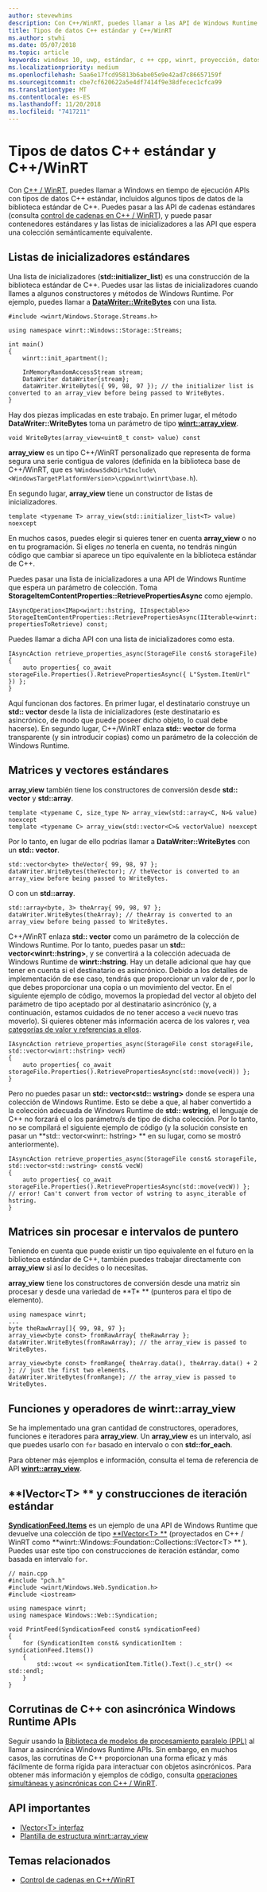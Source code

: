 ```yaml
---
author: stevewhims
description: Con C++/WinRT, puedes llamar a las API de Windows Runtime con tipos de datos C++ estándar.
title: Tipos de datos C++ estándar y C++/WinRT
ms.author: stwhi
ms.date: 05/07/2018
ms.topic: article
keywords: windows 10, uwp, estándar, c ++ cpp, winrt, proyección, datos, tipos
ms.localizationpriority: medium
ms.openlocfilehash: 5aa6e17fcd95813b6abe05e9e42ad7c86657159f
ms.sourcegitcommit: cbe7cf620622a5e4df7414f9e38dfecec1cfca99
ms.translationtype: MT
ms.contentlocale: es-ES
ms.lasthandoff: 11/20/2018
ms.locfileid: "7417211"
---
```

# <a name="standard-c-data-types-and-cwinrt"></a>Tipos de datos C++ estándar y C++/WinRT

Con [C++ / WinRT](/windows/uwp/cpp-and-winrt-apis/intro-to-using-cpp-with-winrt), puedes llamar a Windows en tiempo de ejecución APIs con tipos de datos C++ estándar, incluidos algunos tipos de datos de la biblioteca estándar de C++. Puedes pasar a las API de cadenas estándares (consulta [control de cadenas en C++ / WinRT](strings.md)), y puede pasar contenedores estándares y las listas de inicializadores a las API que espera una colección semánticamente equivalente.

## <a name="standard-initializer-lists"></a>Listas de inicializadores estándares
Una lista de inicializadores (**std::initializer_list**) es una construcción de la biblioteca estándar de C++. Puedes usar las listas de inicializadores cuando llames a algunos constructores y métodos de Windows Runtime. Por ejemplo, puedes llamar a [**DataWriter::WriteBytes**](/uwp/api/windows.storage.streams.datawriter.writebytes) con una lista.

```cppwinrt
#include <winrt/Windows.Storage.Streams.h>

using namespace winrt::Windows::Storage::Streams;

int main()
{
    winrt::init_apartment();

    InMemoryRandomAccessStream stream;
    DataWriter dataWriter{stream};
    dataWriter.WriteBytes({ 99, 98, 97 }); // the initializer list is converted to an array_view before being passed to WriteBytes.
}
```

Hay dos piezas implicadas en este trabajo. En primer lugar, el método **DataWriter::WriteBytes** toma un parámetro de tipo [**winrt::array_view**](/uwp/cpp-ref-for-winrt/array-view).

```cppwinrt
void WriteBytes(array_view<uint8_t const> value) const
```

 **array_view** es un tipo C++/WinRT personalizado que representa de forma segura una serie contigua de valores (definida en la biblioteca base de C++/WinRT, que es `%WindowsSdkDir%Include\<WindowsTargetPlatformVersion>\cppwinrt\winrt\base.h`).

En segundo lugar, **array_view** tiene un constructor de listas de inicializadores.

```cppwinrt
template <typename T> array_view(std::initializer_list<T> value) noexcept
```

En muchos casos, puedes elegir si quieres tener en cuenta **array_view** o no en tu programación. Si eliges *no* tenerla en cuenta, no tendrás ningún código que cambiar si aparece un tipo equivalente en la biblioteca estándar de C++.

Puedes pasar una lista de inicializadores a una API de Windows Runtime que espera un parámetro de colección. Toma **StorageItemContentProperties::RetrievePropertiesAsync** como ejemplo.

```cppwinrt
IAsyncOperation<IMap<winrt::hstring, IInspectable>> StorageItemContentProperties::RetrievePropertiesAsync(IIterable<winrt::hstring> propertiesToRetrieve) const;
```

Puedes llamar a dicha API con una lista de inicializadores como esta.

```cppwinrt
IAsyncAction retrieve_properties_async(StorageFile const& storageFile)
{
    auto properties{ co_await storageFile.Properties().RetrievePropertiesAsync({ L"System.ItemUrl" }) };
}
```

Aquí funcionan dos factores. En primer lugar, el destinatario construye un **std:: vector** desde la lista de inicializadores (este destinatario es asincrónico, de modo que puede poseer dicho objeto, lo cual debe hacerse). En segundo lugar, C++/WinRT enlaza **std:: vector** de forma transparente (y sin introducir copias) como un parámetro de la colección de Windows Runtime.

## <a name="standard-arrays-and-vectors"></a>Matrices y vectores estándares
**array_view** también tiene los constructores de conversión desde **std:: vector** y **std::array**.

```cppwinrt
template <typename C, size_type N> array_view(std::array<C, N>& value) noexcept
template <typename C> array_view(std::vector<C>& vectorValue) noexcept
```

Por lo tanto, en lugar de ello podrías llamar a **DataWriter::WriteBytes** con un **std:: vector**.

```cppwinrt
std::vector<byte> theVector{ 99, 98, 97 };
dataWriter.WriteBytes(theVector); // theVector is converted to an array_view before being passed to WriteBytes.
```

O con un **std::array**.

```cppwinrt
std::array<byte, 3> theArray{ 99, 98, 97 };
dataWriter.WriteBytes(theArray); // theArray is converted to an array_view before being passed to WriteBytes.
```

C++/WinRT enlaza **std:: vector** como un parámetro de la colección de Windows Runtime. Por lo tanto, puedes pasar un **std:: vector&lt;winrt::hstring&gt;**, y se convertirá a la colección adecuada de Windows Runtime de **winrt::hstring**. Hay un detalle adicional que hay que tener en cuenta si el destinatario es asincrónico. Debido a los detalles de implementación de ese caso, tendrás que proporcionar un valor de r, por lo que debes proporcionar una copia o un movimiento del vector. En el siguiente ejemplo de código, movemos la propiedad del vector al objeto del parámetro de tipo aceptado por al destinatario asincrónico (y, a continuación, estamos cuidados de no tener acceso a `vecH` nuevo tras moverlo). Si quieres obtener más información acerca de los valores r, vea [categorías de valor y referencias a ellos](cpp-value-categories.md).

```cppwinrt
IAsyncAction retrieve_properties_async(StorageFile const storageFile, std::vector<winrt::hstring> vecH)
{
    auto properties{ co_await storageFile.Properties().RetrievePropertiesAsync(std::move(vecH)) };
}
```

Pero no puedes pasar un **std:: vector&lt;std:: wstring&gt;** donde se espera una colección de Windows Runtime. Esto se debe a que, al haber convertido a la colección adecuada de Windows Runtime de **std:: wstring**, el lenguaje de C++ no forzará el o los parámetro/s de tipo de dicha colección. Por lo tanto, no se compilará el siguiente ejemplo de código (y la solución consiste en pasar un **std:: vector&lt;winrt:: hstring&gt; ** en su lugar, como se mostró anteriormente).

```cppwinrt
IAsyncAction retrieve_properties_async(StorageFile const& storageFile, std::vector<std::wstring> const& vecW)
{
    auto properties{ co_await storageFile.Properties().RetrievePropertiesAsync(std::move(vecW)) }; // error! Can't convert from vector of wstring to async_iterable of hstring.
}
```

## <a name="raw-arrays-and-pointer-ranges"></a>Matrices sin procesar e intervalos de puntero
Teniendo en cuenta que puede existir un tipo equivalente en el futuro en la biblioteca estándar de C++, también puedes trabajar directamente con **array_view** si así lo decides o lo necesitas.

**array_view** tiene los constructores de conversión desde una matriz sin procesar y desde una variedad de **T&ast; ** (punteros para el tipo de elemento).

```cppwinrt
using namespace winrt;
...
byte theRawArray[]{ 99, 98, 97 };
array_view<byte const> fromRawArray{ theRawArray };
dataWriter.WriteBytes(fromRawArray); // the array_view is passed to WriteBytes.

array_view<byte const> fromRange{ theArray.data(), theArray.data() + 2 }; // just the first two elements.
dataWriter.WriteBytes(fromRange); // the array_view is passed to WriteBytes.
```

## <a name="winrtarrayview-functions-and-operators"></a>Funciones y operadores de winrt::array_view
Se ha implementado una gran cantidad de constructores, operadores, funciones e iteradores para **array_view**. Un **array_view** es un intervalo, así que puedes usarlo con `for` basado en intervalo o con **std::for_each**.

Para obtener más ejemplos e información, consulta el tema de referencia de API [**winrt::array_view**](/uwp/cpp-ref-for-winrt/array-view).

## <a name="ivectorlttgt-and-standard-iteration-constructs"></a>**IVector&lt;T&gt; ** y construcciones de iteración estándar
[**SyndicationFeed.Items**](/uwp/api/windows.web.syndication.syndicationfeed.items) es un ejemplo de una API de Windows Runtime que devuelve una colección de tipo [**IVector&lt;T&gt; **](/uwp/api/windows.foundation.collections.ivector_t_) (proyectados en C++ / WinRT como **winrt::Windows::Foundation::Collections::IVector&lt;T&gt; ** ). Puedes usar este tipo con construcciones de iteración estándar, como basada en intervalo `for`.

```cppwinrt
// main.cpp
#include "pch.h"
#include <winrt/Windows.Web.Syndication.h>
#include <iostream>

using namespace winrt;
using namespace Windows::Web::Syndication;

void PrintFeed(SyndicationFeed const& syndicationFeed)
{
    for (SyndicationItem const& syndicationItem : syndicationFeed.Items())
    {
        std::wcout << syndicationItem.Title().Text().c_str() << std::endl;
    }
}
```

## <a name="c-coroutines-with-asynchronous-windows-runtime-apis"></a>Corrutinas de C++ con asincrónica Windows Runtime APIs
Seguir usando la [Biblioteca de modelos de procesamiento paralelo (PPL)](/cpp/parallel/concrt/parallel-patterns-library-ppl) al llamar a asincrónica Windows Runtime APIs. Sin embargo, en muchos casos, las corrutinas de C++ proporcionan una forma eficaz y más fácilmente de forma rígida para interactuar con objetos asincrónicos. Para obtener más información y ejemplos de código, consulta [operaciones simultáneas y asincrónicas con C++ / WinRT](concurrency.md).

## <a name="important-apis"></a>API importantes
* [IVector&lt;T&gt; interfaz](/uwp/api/windows.foundation.collections.ivector_t_)
* [Plantilla de estructura winrt::array_view](/uwp/cpp-ref-for-winrt/array-view)

## <a name="related-topics"></a>Temas relacionados
* [Control de cadenas en C++/WinRT](strings.md)
